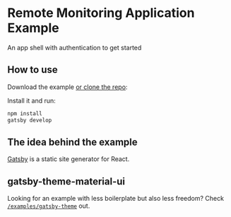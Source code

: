 # Remote Monitoring Application Example

An app shell with authentication to get started

## How to use

Download the example [or clone the repo](https://github.com/kalamos-care/provider-portal):


Install it and run:

```sh
npm install
gatsby develop
```

## The idea behind the example

[Gatsby](https://github.com/gatsbyjs/gatsby) is a static site generator for React.

## gatsby-theme-material-ui

Looking for an example with less boilerplate but also less freedom?
Check [`/examples/gatsby-theme`](https://github.com/mui-org/material-ui/tree/master/examples/gatsby-theme) out.
